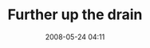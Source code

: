 ---
title: "Further up the drain"
date: 2008-05-24 04:11
location: Lake Phalen
picture: "/assets/camera-roll/2008/05/2008-05-24-further-up-the-drain/recon-2-039.jpg"
thumbnail: "/assets/camera-roll/2008/05/2008-05-24-further-up-the-drain/recon-2-039-thumbnail.jpg"
type: picture
tags:
  - Recon 2
  - Lake Phalen
  - drain
  - looking up
  - water
  - waterfall
  - urban exploration
  - photograph
---